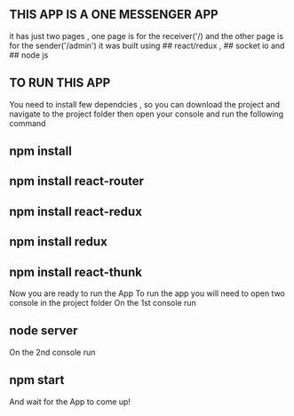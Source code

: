 ## THIS APP IS A ONE MESSENGER APP
it has just two pages , one page is for the receiver('/) and the other page is for the sender('/admin')
it was built using ## react/redux , ## socket io and ## node js

## TO RUN THIS APP
You need to install few dependcies , so you can download the project and navigate to the project folder then open your console and run the following command
## npm install
## npm install react-router 
## npm install react-redux 
## npm install redux
## npm install react-thunk

Now you are ready to run the App
To run the app you will need to open two console in the project folder 
On the 1st console  run 
## node server
On the 2nd console run
## npm start

And wait for the App to come up!


<!-- You can learn more in the [Create React App documentation](https://facebook.github.io/create-react-app/docs/getting-started). -->